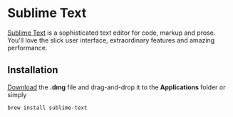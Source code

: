 # Sublime Text

[Sublime Text](http://www.sublimetext.com/) is a sophisticated text editor for code, markup and prose. You'll love the slick user interface, extraordinary features and amazing performance.

## Installation <a id="installation"></a>

[Download](http://www.sublimetext.com/) the **.dmg** file and drag-and-drop it to the **Applications** folder or simply

```text
brew install sublime-text
```

